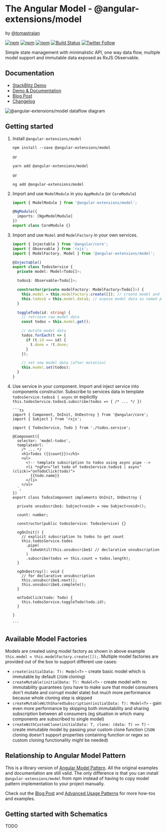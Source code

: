 # The Angular Model - @angular-extensions/model

by [@tomastrajan](https://twitter.com/tomastrajan)

[![npm](https://img.shields.io/npm/v/@angular-extensions/model.svg)](https://www.npmjs.com/package/@angular-extensions/model) [![npm](https://img.shields.io/npm/l/@angular-extensions/model.svg)](https://github.com/@angular-extensions/model/blob/master/LICENSE) [![npm](https://img.shields.io/npm/dm/@angular-extensions/model.svg)](https://www.npmjs.com/package/@angular-extensions/model) [![Build Status](https://travis-ci.org/@angular-extensions/model.svg?branch=master)](https://travis-ci.org/@angular-extensions/model) [![Twitter Follow](https://img.shields.io/twitter/follow/tomastrajan.svg?style=social&label=Follow)](https://twitter.com/tomastrajan)

Simple state management with minimalistic API, one way data flow,
multiple model support and immutable data exposed as RxJS Observable.

## Documentation

- [StackBlitz Demo](https://stackblitz.com/github/tomastrajan/ngx-model-example)
- [Demo & Documentation](http://tomastrajan.github.io/angular-model-pattern-example/)
- [Blog Post](https://medium.com/@tomastrajan/model-pattern-for-angular-state-management-6cb4f0bfed87)
- [Changelog](https://github.com/@angular-extensions/model/blob/master/CHANGELOG.md)

![@angular-extensions/model dataflow diagram](https://raw.githubusercontent.com/tomastrajan/angular-model-pattern-example/master/src/assets/model_graph.png 'ngx-model dataflow diagram')

## Getting started

1.  Install `@angular-extensions/model`

    ```
    npm install --save @angular-extensions/model
    ```

    or

    ```
    yarn add @angular-extensions/model
    ```

    or

    ```
    ng add @angular-extensions/model
    ```

2.  Import and use `ModelModule` in you `AppModule` (or `CoreModule`)

    ```ts
    import { ModelModule } from '@angular-extensions/model';

    @NgModule({
      imports: [NgxModelModule]
    })
    export class CoreModule {}
    ```

3.  Import and use `Model` and `ModelFactory` in your own services.

    ```ts
    import { Injectable } from '@angular/core';
    import { Observable } from 'rxjs';
    import { ModelFactory, Model } from '@angular-extensions/model';

    @Injectable()
    export class TodosService {
      private model: Model<Todo[]>;

      todos$: Observable<Todo[]>;

      constructor(private modelFactory: ModelFactory<Todo[]>) {
        this.model = this.modelFactory.create([]); // create model and pass initial data
        this.todos$ = this.model.data$; // expose model data as named public property
      }

      toggleTodo(id: string) {
        // retrieve raw model data
        const todos = this.model.get();

        // mutate model data
        todos.forEach(t => {
          if (t.id === id) {
            t.done = !t.done;
          }
        });

        // set new model data (after mutation)
        this.model.set(todos);
      }
    }
    ```

4.  Use service in your component. Import and inject service into components constructor.
    Subscribe to services data in template `todosService.todos$ | async`
    or explicitly `this.todosService.todos$.subscribe(todos => { /* ... */ })`

        ```ts
        import { Component, OnInit, OnDestroy } from '@angular/core';
        import { Subject } from 'rxjs';

        import { TodosService, Todo } from './todos.service';

        @Component({
          selector: 'model-todos',
          templateUrl: `
            /* ... */
            <h1>Todos ({{count}})</h1>
            <ul>
              <!-- template subscription to todos using async pipe -->
              <li *ngFor="let todo of todosService.todos$ | async" (click)="onTodoClick(todo)">
                {{todo.name}}
              </li>
            </ul>
          `,
        })
        export class TodosComponent implements OnInit, OnDestroy {

          private unsubscribe$: Subject<void> = new Subject<void>();

          count: number;

          constructor(public todosService: TodosService) {}

          ngOnInit() {
            // explicit subscription to todos to get count
            this.todosService.todos
              .pipe(
                takeUntil(this.unsubscribe$) // declarative unsubscription
              )
              .subscribe(todos => this.count = todos.length);
          }

          ngOnDestroy(): void {
            // for declarative unsubscription
            this.unsubscribe$.next();
            this.unsubscribe$.complete();
          }

          onTodoClick(todo: Todo) {
            this.todosService.toggleTodo(todo.id);
          }

        }

        ```

## Available Model Factories

Models are created using model factory as shown in above example `this.model = this.modelFactory.create([]);`.
Multiple model factories are provided out of the box to support different use cases:

- `create(initialData: T): Model<T>` - create basic model which is immutable by default (`JSON` cloning)
- `createMutable(initialData: T): Model<T>` - create model with no immutability guarantees (you have to make sure that model consumers don't mutate and corrupt model state) but much more performance because whole cloning step is skipped
- `createMutableWithSharedSubscription(initialData: T): Model<T>` - gain even more performance by skipping both immutability and sharing subscription between all consumers (eg situation in which many components are subscribed to single model)
- `createWithCustomClone(initialData: T, clone: (data: T) => T)` - create immutable model by passing your custom clone function (`JSON` cloning doesn't support properties containing function or regex so custom cloning functionality might be needed)

## Relationship to Angular Model Pattern

This is a library version of [Angular Model Pattern](https://tomastrajan.github.io/angular-model-pattern-example).
All the original examples and documentation are still valid. The only difference is that
you can install `@angular-extensions/model` from npm instead of having to copy model pattern
implementation to your project manually.

Check out the [Blog Post](https://medium.com/@tomastrajan/model-pattern-for-angular-state-management-6cb4f0bfed87) and
[Advanced Usage Patterns](https://tomastrajan.github.io/angular-model-pattern-example#/advanced)
for more how-tos and examples.

## Getting started with Schematics

TODO
